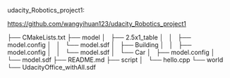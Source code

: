 udacity_Robotics_project1:

https://github.com/wangyihuan123/udacity_Robotics_project1

├── CMakeLists.txt
├── model
│   ├── 2.5x1_table
│   │   ├── model.config
│   │   └── model.sdf
│   ├── Building
│   │   ├── model.config
│   │   └── model.sdf
│   └── Car
│       ├── model.config
│       └── model.sdf
├── README.md
├── script
│   └── hello.cpp
└── world
    └── UdacityOffice_withAll.sdf


